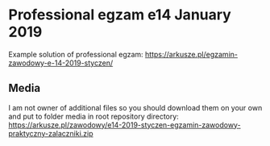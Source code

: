 # Professional egzam e14 January 2019
Example solution of professional egzam: https://arkusze.pl/egzamin-zawodowy-e-14-2019-styczen/

## Media
I am not owner of additional files so you should download them on your own and put to folder media in root repository directory:
https://arkusze.pl/zawodowy/e14-2019-styczen-egzamin-zawodowy-praktyczny-zalaczniki.zip
